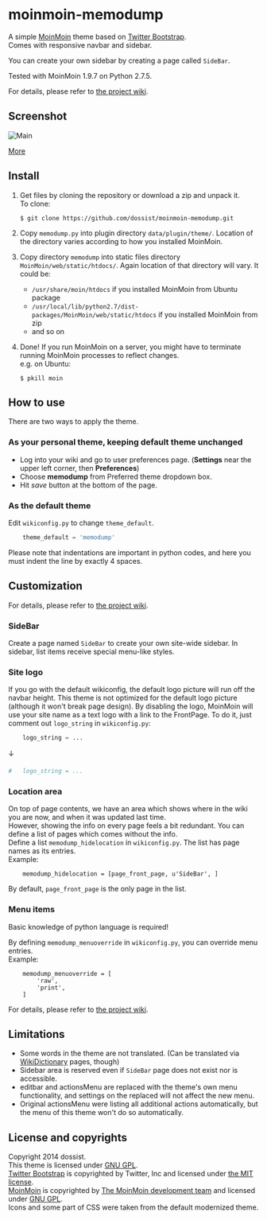 moinmoin-memodump
=================

A simple [MoinMoin][] theme based on [Twitter Bootstrap][].  
Comes with responsive navbar and sidebar.

You can create your own sidebar by creating a page called `SideBar`.

Tested with MoinMoin 1.9.7 on Python 2.7.5.

For details, please refer to [the project wiki][Wiki Home].


Screenshot
----------

![Main](https://github.com/dossist/moinmoin-memodump/wiki/memodump.png)

[More][Wiki Screenshots]


Install
-------

1. Get files by cloning the repository or download a zip and unpack it.  
   To clone:

    ```console
    $ git clone https://github.com/dossist/moinmoin-memodump.git
    ```

2. Copy `memodump.py` into plugin directory `data/plugin/theme/`.
   Location of the directory varies according to how you installed MoinMoin.

3. Copy directory `memodump` into static files directory `MoinMoin/web/static/htdocs/`.
   Again location of that directory will vary. It could be:
    * `/usr/share/moin/htdocs` if you installed MoinMoin from Ubuntu package
    * `/usr/local/lib/python2.7/dist-packages/MoinMoin/web/static/htdocs` if you installed MoinMoin from zip
    * and so on

4. Done!
   If you run MoinMoin on a server, you might have to terminate running MoinMoin processes to reflect changes.  
   e.g. on Ubuntu:

    ```console
    $ pkill moin
    ```


How to use
----------

There are two ways to apply the theme.

### As your personal theme, keeping default theme unchanged ###

* Log into your wiki and go to user preferences page.
  (**Settings** near the upper left corner, then **Preferences**)
* Choose **memodump** from Preferred theme dropdown box.
* Hit *save* button at the bottom of the page.

### As the default theme ###

Edit `wikiconfig.py` to change `theme_default`.

```python
    theme_default = 'memodump'
```

Please note that indentations are important in python codes, and here you must
indent the line by exactly 4 spaces.


Customization
-------------
For details, please refer to [the project wiki][Wiki Home].


### SideBar ###

Create a page named `SideBar` to create your own site-wide sidebar.
In sidebar, list items receive special menu-like styles.  


### Site logo ###

If you go with the default wikiconfig, the default logo picture will run off the navbar height.
This theme is not optimized for the default logo picture (although it won't break page design).
By disabling the logo, MoinMoin will use your site name as a text logo with a link to the FrontPage.
To do it, just comment out `logo_string` in `wikiconfig.py`:

```python
    logo_string = ...
```
↓
```python
#   logo_string = ...
```


### Location area ###

On top of page contents, we have an area which shows where in the wiki you are now, and when it was updated last time.  
However, showing the info on every page feels a bit redundant.
You can define a list of pages which comes without the info.  
Define a list `memodump_hidelocation` in `wikiconfig.py`. The list has page names as its entries.  
Example:

        memodump_hidelocation = [page_front_page, u'SideBar', ]

By default, `page_front_page` is the only page in the list.


### Menu items ###

Basic knowledge of python language is required!

By defining `memodump_menuoverride` in `wikiconfig.py`, you can override menu entries.  
Example:

        memodump_menuoverride = [
            'raw',
            'print',
        ]

For details, please refer to [the project wiki][Wiki EditMenu].


Limitations
-----------

* Some words in the theme are not translated. (Can be translated via [WikiDictionary][Wiki Translation] pages, though)
* Sidebar area is reserved even if `SideBar` page does not exist nor is accessible.
* editbar and actionsMenu are replaced with the theme's own menu functionality, and settings
  on the replaced will not affect the new menu.
* Original actionsMenu were listing all additional actions automatically, but the menu of this theme
  won't do so automatically.


License and copyrights
----------------------

Copyright 2014 dossist.  
This theme is licensed under [GNU GPL][].  
[Twitter Bootstrap][] is copyrighted by Twitter, Inc and licensed under [the MIT license][MIT].  
[MoinMoin][] is copyrighted by [The MoinMoin development team](https://moinmo.in/MoinCoreTeamGroup) and licensed under [GNU GPL][].  
Icons and some part of CSS were taken from the default modernized theme.  



[MoinMoin]: https://moinmo.in/
[Twitter Bootstrap]: http://getbootstrap.com/
[Wiki Home]: https://github.com/dossist/moinmoin-memodump/wiki
[Wiki EditMenu]: https://github.com/dossist/moinmoin-memodump/wiki/EditMenu
[Wiki Translation]: https://github.com/dossist/moinmoin-memodump/wiki/Translation
[Wiki Screenshots]: https://github.com/dossist/moinmoin-memodump/wiki/Screenshots
[GNU GPL]: http://www.gnu.org/licenses/gpl
[MIT]: https://github.com/twbs/bootstrap/blob/master/LICENSE
